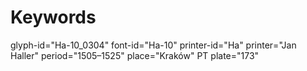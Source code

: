# Keywords
glyph-id="Ha-10_0304"
font-id="Ha-10"
printer-id="Ha"
printer="Jan Haller"
period="1505–1525"
place="Kraków"
PT plate="173"
